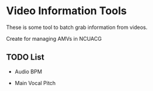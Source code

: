 # Video Information Tools

These is some tool to batch grab information from videos.

Create for managing AMVs in NCUACG

## TODO List

- Audio BPM

- Main Vocal Pitch
